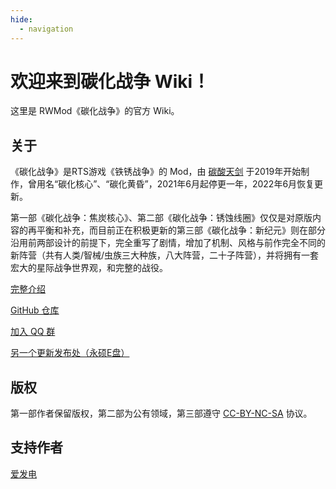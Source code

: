 ```yaml
---
hide:
  - navigation
---
```


# 欢迎来到碳化战争 Wiki！
这里是 RWMod《碳化战争》的官方 Wiki。

## 关于
《碳化战争》是RTS游戏《铁锈战争》的 Mod，由 [碳酸天剑](https://github.com/Tianscar) 于2019年开始制作，曾用名“碳化核心”、“碳化黄昏”，2021年6月起停更一年，2022年6月恢复更新。

第一部《碳化战争：焦炭核心》、第二部《碳化战争：锈蚀线圈》仅仅是对原版内容的再平衡和补充，而目前正在积极更新的第三部《碳化战争：新纪元》则在部分沿用前两部设计的前提下，完全重写了剧情，增加了机制、风格与前作完全不同的新阵营（共有人类/智械/虫族三大种族，八大阵营，二十子阵营），并将拥有一套宏大的星际战争世界观，和完整的战役。

[完整介绍](https://carbonizedwf.tianscar.com/about)

[GitHub 仓库](https://github.com/AnsdoShip/carbonized-warfare-rwmod)

[加入 QQ 群](https://jq.qq.com/?_wv=1027&k=hBJ2q7ti)

[另一个更新发布处（永硕E盘）](http://tianscar.ysepan.com)

## 版权
第一部作者保留版权，第二部为公有领域，第三部遵守 [CC-BY-NC-SA](https://github.com/AnsdoShip/carbonized-warfare-rwmod/blob/main/LICENSE) 协议。

## 支持作者
[爱发电](https://afdian.net/a/tianscar)
